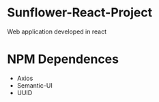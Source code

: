 # Sunflower-React-Project

Web application developed in react

# NPM Dependences 
- Axios
- Semantic-UI
- UUID